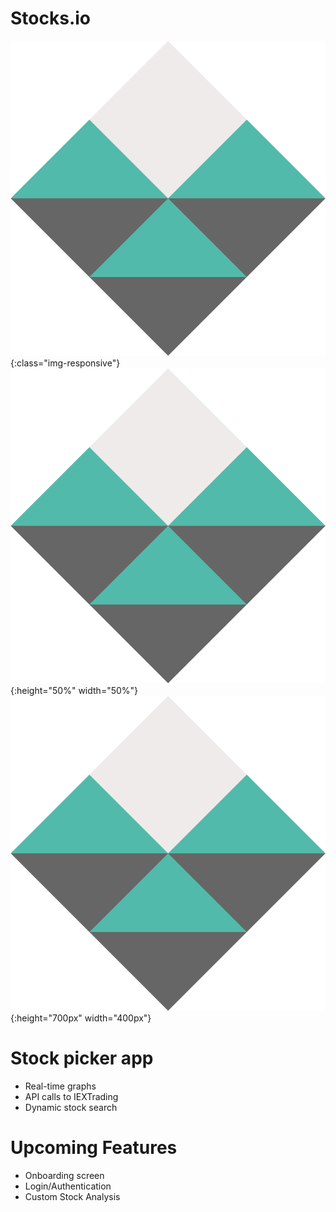 # Stocks.io
![test image size](launchLogo.png){:class="img-responsive"}
![test image size](launchLogo.png){:height="50%" width="50%"}
![test image size](launchLogo.png){:height="700px" width="400px"}
# Stock picker app
  - Real-time graphs
  - API calls to IEXTrading
  - Dynamic stock search
# Upcoming Features
- Onboarding screen
- Login/Authentication
- Custom Stock Analysis
